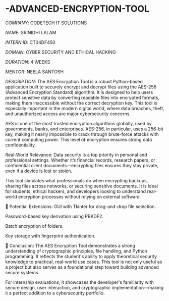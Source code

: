 # -ADVANCED-ENCRYPTION-TOOL

*COMPANY*: CODETECH IT SOLUTIONS

*NAME*: SRINIDHI LALAM

*INTERN ID*: CT04DF450

*DOMAIN*: CYBER SECURITY AND ETHICAL HACKING

*DURATION*: 4 WEEKS

*MENTOR*: NEELA SANTOSH

*DESCRIPTION*: The AES Encryption Tool is a robust Python-based application built to securely encrypt and decrypt files using the AES-256 (Advanced Encryption Standard) algorithm. It is designed to help users protect sensitive data by converting readable files into encrypted formats, making them inaccessible without the correct decryption key. This tool is especially important in the modern digital world, where data breaches, theft, and unauthorized access are major cybersecurity concerns.

AES is one of the most trusted encryption algorithms globally, used by governments, banks, and enterprises. AES-256, in particular, uses a 256-bit key, making it nearly impossible to crack through brute-force attacks with current computing power. This level of encryption ensures strong data confidentiality.

Real-World Relevance:
Data security is a top priority in personal and professional settings. Whether it’s financial records, research papers, or confidential client documents—encrypting files ensures they stay private, even if a device is lost or stolen.

This tool simulates what professionals do when encrypting backups, sharing files across networks, or securing sensitive documents. It is ideal for students, ethical hackers, and developers looking to understand real-world encryption processes without relying on external software.

🔧 Potential Extensions:
GUI with Tkinter for drag-and-drop file selection.

Password-based key derivation using PBKDF2.

Batch encryption of folders.

Key storage with fingerprint authentication.

🎯 Conclusion:
The AES Encryption Tool demonstrates a strong understanding of cryptographic principles, file handling, and Python programming. It reflects the student's ability to apply theoretical security knowledge to practical, real-world use cases. This tool is not only useful as a project but also serves as a foundational step toward building advanced secure systems.

For internship evaluations, it showcases the developer's familiarity with secure design, user interaction, and cryptographic implementation—making it a perfect addition to a cybersecurity portfolio.
